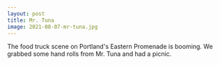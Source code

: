 ```yaml
---
layout: post
title: Mr. Tuna
image: 2021-08-07-mr-tuna.jpg
---
```


The food truck scene on Portland's Eastern Promenade is booming. We grabbed some hand rolls from Mr. Tuna 
and had a picnic.



